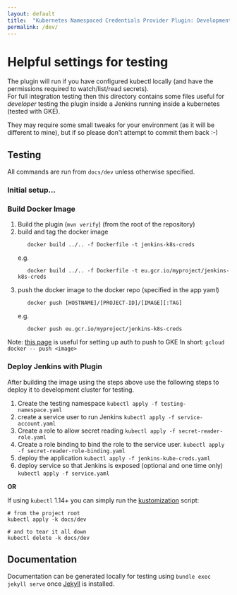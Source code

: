 ```yaml
---
layout: default
title:  "Kubernetes Namespaced Credentials Provider Plugin: Development"
permalink: /dev/
---
```


# Helpful settings for testing

The plugin will run if you have configured kubectl locally (and have the permissions required to watch/list/read secrets).  
For full integration testing then this directory contains some files useful for *developer* testing the plugin inside a Jenkins running inside a kubernetes (tested with GKE).

They may require some small tweaks for your environment (as it will be different to mine), but if so please don't attempt to commit them back :-)

## Testing

All commands are run from `docs/dev` unless otherwise specified.

### Initial setup...



### Build Docker Image

1. Build the plugin (`mvn verify`) (from the root of the repository)
2. build and tag the docker image
   ```
      docker build ../.. -f Dockerfile -t jenkins-k8s-creds
   ```
   e.g.
   ```
      docker build ../.. -f Dockerfile -t eu.gcr.io/myproject/jenkins-k8s-creds
   ```
3. push the docker image to the docker repo (specified in the app yaml)
   ```
      docker push [HOSTNAME]/[PROJECT-ID]/[IMAGE][:TAG]
   ```
   e.g.
   ```
      docker push eu.gcr.io/myproject/jenkins-k8s-creds      
   ```
Note: [this page](https://cloud.google.com/container-registry/docs/pushing-and-pulling) is useful for setting up auth to push to GKE
In short: `gcloud docker -- push <image>`

### Deploy Jenkins with Plugin

After building the image using the steps above use the following steps to deploy it to development cluster for testing.
   
1. Create the testing namespace  `kubectl apply -f testing-namespace.yaml`
2. create a service user to run Jenkins  `kubectl apply -f service-account.yaml`
3. Create a role to allow secret reading `kubectl apply -f secret-reader-role.yaml`
4. Create a role binding to bind the role to the service user. `kubectl apply -f secret-reader-role-binding.yaml`   
5. deploy the application  `kubectl apply -f jenkins-kube-creds.yaml`
6. deploy service so that Jenkins is exposed (optional and one time only)  `kubectl apply -f service.yaml`

**OR** 

If using `kubectl` 1.14+ you can simply run the [kustomization](https://github.com/kubernetes-sigs/kustomize) script:
```
# from the project root 
kubectl apply -k docs/dev

# and to tear it all down
kubectl delete -k docs/dev
```

## Documentation

Documentation can be generated locally for testing using `bundle exec jekyll serve` once [Jekyll](https://help.github.com/articles/setting-up-your-github-pages-site-locally-with-jekyll/) is installed.
